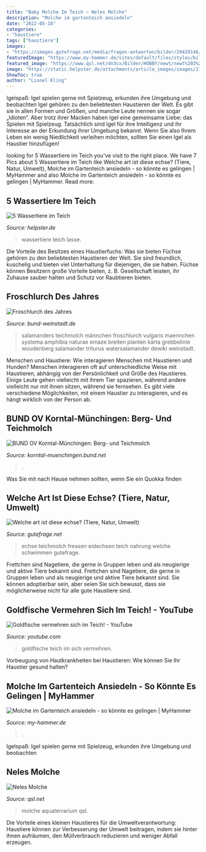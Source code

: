 ```yaml
---
title: "Baby Molche Im Teich ~ Neles Molche"
description: "Molche im gartenteich ansiedeln"
date: "2022-05-18"
categories:
- "haustiere"
tags: ["haustiere"]
images:
- "https://images.gutefrage.net/media/fragen-antworten/bilder/29420146/1_big.jpg?v=1316984589000"
featuredImage: "https://www.my-hammer.de/sites/default/files/styles/billboard_article/public/originals/article/478594503.jpg?itok=Ppa8gCPc"
featured_image: "https://www.qsl.net/dn3cx/Bilder/HOBBY/newt/newt%203%20female.JPG"
image: "https://static.helpster.de/attachments/article_images/images/17659/full/Teichmolch_JosefLimberger.jpg"
ShowToc: true
author: "Lionel Kling"
---
```



Igelspaß: Igel spielen gerne mit Spielzeug, erkunden ihre Umgebung und beobachten
Igel gehören zu den beliebtesten Haustieren der Welt. Es gibt sie in allen Formen und Größen, und manche Leute nennen sie sogar „Idioten“. Aber trotz ihrer Macken haben Igel eine gemeinsame Liebe: das Spielen mit Spielzeug. Tatsächlich sind Igel für ihre Intelligenz und ihr Interesse an der Erkundung ihrer Umgebung bekannt. Wenn Sie also Ihrem Leben ein wenig Niedlichkeit verleihen möchten, sollten Sie einen Igel als Haustier hinzufügen!

	

		
looking for 5 Wassertiere im Teich you've visit to the right place. We have 7 Pics about 5 Wassertiere im Teich like Welche art ist diese echse? (Tiere, Natur, Umwelt), Molche im Gartenteich ansiedeln - so könnte es gelingen | MyHammer and also Molche im Gartenteich ansiedeln - so könnte es gelingen | MyHammer. Read more:
		
    
## 5 Wassertiere Im Teich

<img loading=lazy src="https://static.helpster.de/attachments/article_images/images/17659/full/Teichmolch_JosefLimberger.jpg" onerror="this.onerror=null;this.src='https://tse1.mm.bing.net/th?id=OIP.kYY4m87KGPBDbJJMGVnl9gHaE1&amp;pid=15.1';" alt="5 Wassertiere im Teich">

_Source: helpster.de_

>wassertiere teich lasse. 

	

Die Vorteile des Besitzes eines Haustierfuchs: Was sie bieten
Füchse gehören zu den beliebtesten Haustieren der Welt. Sie sind freundlich, kuschelig und bieten viel Unterhaltung für diejenigen, die sie haben. Füchse können Besitzern große Vorteile bieten, z. B. Gesellschaft leisten, ihr Zuhause sauber halten und Schutz vor Raubtieren bieten.

    
## Froschlurch Des Jahres

<img loading=lazy src="http://www.bund-weinstadt.de/bilder/kroetentuempel/teichmolch_maennchen.jpg" onerror="this.onerror=null;this.src='https://tse3.mm.bing.net/th?id=OIP.Oo1Gqs4sqWNeCwU24VKPlgHaFj&amp;pid=15.1';" alt="Froschlurch des Jahres">

_Source: bund-weinstadt.de_

>salamanders teichmolch männchen froschlurch vulgaris maennchen systema amphibia naturae emaze breiten planten kārta grebbelinie woudenberg salamander triturus watersalamander dewiki weinstadt. 

	

Menschen und Haustiere: Wie interagieren Menschen mit Haustieren und Hunden?
Menschen interagieren oft auf unterschiedliche Weise mit Haustieren, abhängig von der Persönlichkeit und Größe des Haustieres. Einige Leute gehen vielleicht mit ihrem Tier spazieren, während andere vielleicht nur mit ihnen sitzen, während sie fernsehen. Es gibt viele verschiedene Möglichkeiten, mit einem Haustier zu interagieren, und es hängt wirklich von der Person ab.

    
## BUND OV Korntal-Münchingen: Berg- Und Teichmolch

<img loading=lazy src="http://korntal-muenchingen.bund.net/fileadmin/bundgruppen/bcmsovkorntalmuen/Naturschaetze/Berg-_und_Teichmolch/teichmolch_ok.jpg" onerror="this.onerror=null;this.src='https://tse2.mm.bing.net/th?id=OIP.C3V-iXnfEeHHzOIfrXRX6AHaFj&amp;pid=15.1';" alt="BUND OV Korntal-Münchingen: Berg- und Teichmolch">

_Source: korntal-muenchingen.bund.net_

>. 

	

Was Sie mit nach Hause nehmen sollten, wenn Sie ein Quokka finden

    
## Welche Art Ist Diese Echse? (Tiere, Natur, Umwelt)

<img loading=lazy src="https://images.gutefrage.net/media/fragen-antworten/bilder/29420146/1_big.jpg?v=1316984589000" onerror="this.onerror=null;this.src='https://tse3.mm.bing.net/th?id=OIP.Bb3F58SVCmX6DKVfDisGLwHaFj&amp;pid=15.1';" alt="Welche art ist diese echse? (Tiere, Natur, Umwelt)">

_Source: gutefrage.net_

>echse teichmolch fressen eidechsen teich nahrung welche schwimmen gutefrage. 

	

Frettchen sind Nagetiere, die gerne in Gruppen leben und als neugierige und aktive Tiere bekannt sind.
Frettchen sind Nagetiere, die gerne in Gruppen leben und als neugierige und aktive Tiere bekannt sind. Sie können adoptierbar sein, aber seien Sie sich bewusst, dass sie möglicherweise nicht für alle gute Haustiere sind.

    
## Goldfische Vermehren Sich Im Teich! - YouTube

<img loading=lazy src="https://i.ytimg.com/vi/WKDNuyc-78w/maxresdefault.jpg" onerror="this.onerror=null;this.src='https://tse2.mm.bing.net/th?id=OIP.OsM_HgnOFPoO0yevpnW9uQHaEK&amp;pid=15.1';" alt="Goldfische vermehren sich im Teich! - YouTube">

_Source: youtube.com_

>goldfische teich im sich vermehren. 

	

Vorbeugung von Hautkrankheiten bei Haustieren: Wie können Sie Ihr Haustier gesund halten?

    
## Molche Im Gartenteich Ansiedeln - So Könnte Es Gelingen | MyHammer

<img loading=lazy src="https://www.my-hammer.de/sites/default/files/styles/billboard_article/public/originals/article/478594503.jpg?itok=Ppa8gCPc" onerror="this.onerror=null;this.src='https://tse2.mm.bing.net/th?id=OIP.V-cY8ILA1iAczSD5ctLO6AHaE1&amp;pid=15.1';" alt="Molche im Gartenteich ansiedeln - so könnte es gelingen | MyHammer">

_Source: my-hammer.de_

>. 

	

Igelspaß: Igel spielen gerne mit Spielzeug, erkunden ihre Umgebung und beobachten

    
## Neles Molche

<img loading=lazy src="https://www.qsl.net/dn3cx/Bilder/HOBBY/newt/newt%203%20female.JPG" onerror="this.onerror=null;this.src='https://tse2.mm.bing.net/th?id=OIP.VrVY1faDPU57hT4m72ClfAHaFj&amp;pid=15.1';" alt="Neles Molche">

_Source: qsl.net_

>molche aquaterrarium qsl. 

	

Die Vorteile eines kleinen Haustieres für die Umweltverantwortung: Haustiere können zur Verbesserung der Umwelt beitragen, indem sie hinter ihnen aufräumen, den Müllverbrauch reduzieren und weniger Abfall erzeugen.


